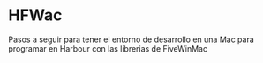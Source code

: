 # HFWac
Pasos a seguir para tener el entorno de desarrollo en una Mac para programar en Harbour con las librerias de FiveWinMac
